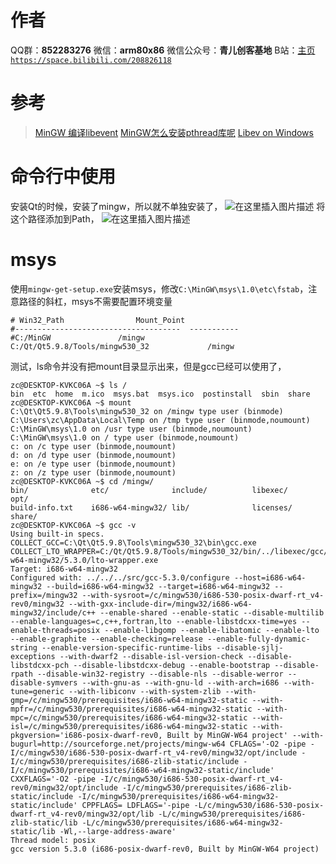 ﻿# 作者
QQ群：**852283276**
微信：**arm80x86**
微信公众号：**青儿创客基地**
B站：[主页 `https://space.bilibili.com/208826118`](https://space.bilibili.com/208826118)

# 参考
> [MinGW 编译libevent](https://blog.csdn.net/wo_Niu123/article/details/85719737)
> [MinGW怎么安装pthread库呢](https://bbs.csdn.net/topics/370025334)
> [Libev on Windows](https://stackoverflow.com/questions/8042796/libev-on-windows)

# 命令行中使用
安装Qt的时候，安装了mingw，所以就不单独安装了，
![在这里插入图片描述](https://img-blog.csdnimg.cn/20190305191231747.png)
将这个路径添加到Path，
![在这里插入图片描述](https://img-blog.csdnimg.cn/20190305191417948.png?x-oss-process=image/watermark,type_ZmFuZ3poZW5naGVpdGk,shadow_10,text_aHR0cHM6Ly9ibG9nLmNzZG4ubmV0L1podV9aaHVfMjAwOQ==,size_16,color_FFFFFF,t_70)
# msys
使用`mingw-get-setup.exe`安装msys，修改`C:\MinGW\msys\1.0\etc\fstab`，注意路径的斜杠，msys不需要配置环境变量
```shell
# Win32_Path				Mount_Point
#-------------------------------------	-----------
#C:/MinGW				/mingw
C:/Qt/Qt5.9.8/Tools/mingw530_32				/mingw
```
测试，ls命令并没有把mount目录显示出来，但是gcc已经可以使用了，
```shell
zc@DESKTOP-KVKC06A ~$ ls /
bin  etc  home  m.ico  msys.bat  msys.ico  postinstall  sbin  share
zc@DESKTOP-KVKC06A ~$ mount
C:\Qt\Qt5.9.8\Tools\mingw530_32 on /mingw type user (binmode)
C:\Users\zc\AppData\Local\Temp on /tmp type user (binmode,noumount)
C:\MinGW\msys\1.0 on /usr type user (binmode,noumount)
C:\MinGW\msys\1.0 on / type user (binmode,noumount)
c: on /c type user (binmode,noumount)
d: on /d type user (binmode,noumount)
e: on /e type user (binmode,noumount)
z: on /z type user (binmode,noumount)
zc@DESKTOP-KVKC06A ~$ cd /mingw/
bin/              etc/              include/          libexec/          opt/
build-info.txt    i686-w64-mingw32/ lib/              licenses/         share/
zc@DESKTOP-KVKC06A ~$ gcc -v
Using built-in specs.
COLLECT_GCC=C:\Qt\Qt5.9.8\Tools\mingw530_32\bin\gcc.exe
COLLECT_LTO_WRAPPER=C:/Qt/Qt5.9.8/Tools/mingw530_32/bin/../libexec/gcc/i686-w64-mingw32/5.3.0/lto-wrapper.exe
Target: i686-w64-mingw32
Configured with: ../../../src/gcc-5.3.0/configure --host=i686-w64-mingw32 --build=i686-w64-mingw32 --target=i686-w64-mingw32 --prefix=/mingw32 --with-sysroot=/c/mingw530/i686-530-posix-dwarf-rt_v4-rev0/mingw32 --with-gxx-include-dir=/mingw32/i686-w64-mingw32/include/c++ --enable-shared --enable-static --disable-multilib --enable-languages=c,c++,fortran,lto --enable-libstdcxx-time=yes --enable-threads=posix --enable-libgomp --enable-libatomic --enable-lto --enable-graphite --enable-checking=release --enable-fully-dynamic-string --enable-version-specific-runtime-libs --disable-sjlj-exceptions --with-dwarf2 --disable-isl-version-check --disable-libstdcxx-pch --disable-libstdcxx-debug --enable-bootstrap --disable-rpath --disable-win32-registry --disable-nls --disable-werror --disable-symvers --with-gnu-as --with-gnu-ld --with-arch=i686 --with-tune=generic --with-libiconv --with-system-zlib --with-gmp=/c/mingw530/prerequisites/i686-w64-mingw32-static --with-mpfr=/c/mingw530/prerequisites/i686-w64-mingw32-static --with-mpc=/c/mingw530/prerequisites/i686-w64-mingw32-static --with-isl=/c/mingw530/prerequisites/i686-w64-mingw32-static --with-pkgversion='i686-posix-dwarf-rev0, Built by MinGW-W64 project' --with-bugurl=http://sourceforge.net/projects/mingw-w64 CFLAGS='-O2 -pipe -I/c/mingw530/i686-530-posix-dwarf-rt_v4-rev0/mingw32/opt/include -I/c/mingw530/prerequisites/i686-zlib-static/include -I/c/mingw530/prerequisites/i686-w64-mingw32-static/include' CXXFLAGS='-O2 -pipe -I/c/mingw530/i686-530-posix-dwarf-rt_v4-rev0/mingw32/opt/include -I/c/mingw530/prerequisites/i686-zlib-static/include -I/c/mingw530/prerequisites/i686-w64-mingw32-static/include' CPPFLAGS= LDFLAGS='-pipe -L/c/mingw530/i686-530-posix-dwarf-rt_v4-rev0/mingw32/opt/lib -L/c/mingw530/prerequisites/i686-zlib-static/lib -L/c/mingw530/prerequisites/i686-w64-mingw32-static/lib -Wl,--large-address-aware'
Thread model: posix
gcc version 5.3.0 (i686-posix-dwarf-rev0, Built by MinGW-W64 project)
```

